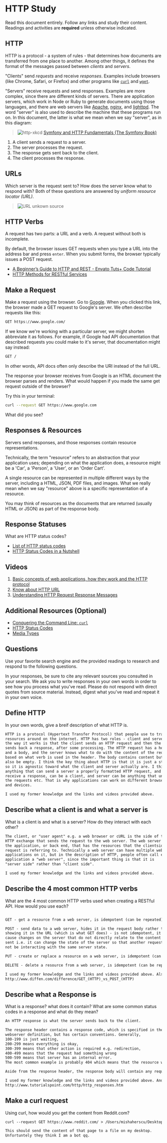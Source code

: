 # HTTP Study

Read this document entirely. Follow any links and study their content. Readings
and activities are **required** unless otherwise indicated.

## HTTP

HTTP is a protocol - a system of rules - that determines how documents are
transferred from one place to another. Among other things, it defines the format
of the messages passed between *clients* and *servers*.

"Clients" send *requests* and receive *responses*. Examples include browsers
(like Chrome, Safari, or Firefox) and other programs like
[`curl`](http://curl.haxx.se/docs/) and
[`wget`](http://www.gnu.org/software/wget/manual/wget.html).

"Servers" receive requests and send responses. Examples are more complex, since
there are different kinds of servers. There are application servers, which work
in Node or Ruby to generate documents using those languages, and there are web
servers like [Apache](http://httpd.apache.org/), [nginx](http://nginx.com/), and
[lighttpd](https://www.lighttpd.net). The word "server" is also used to describe
the machine that these programs run on. In this document, the latter is what we
mean when we say "server", as in this diagram:

> ![http-xkcd](https://cloud.githubusercontent.com/assets/388761/12621764/0ffb527e-c4f0-11e5-87ae-d597e3835fcd.png)
> [Symfony and HTTP Fundamentals (The Symfony Book)](http://symfony.com/doc/current/book/http_fundamentals.html)

1.  A client sends a request to a server.
1.  The server processes the request.
1.  The response gets sent back to the client.
1.  The client processes the response.

## URLs

Which server is the request sent to? How does the server know what to respond
with? Both of these questions are answered by *uniform resource locator (URL)*.

> ![URL](https://cloud.githubusercontent.com/assets/388761/12622184/2c0143dc-c4f2-11e5-84af-55f723dd6639.png)
> unkown source

## HTTP Verbs

A request has two parts: a URL and a verb. A request without both is incomplete.

By default, the browser issues GET requests when you type a URL into the address
bar and press `enter`. When you submit forms, the browser typically issues a
POST request.

-   [A Beginner’s Guide to HTTP and REST - Envato Tuts+ Code Tutorial](http://code.tutsplus.com/tutorials/a-beginners-guide-to-http-and-rest--net-16340)
-   [HTTP Methods for RESTful Services](http://www.restapitutorial.com/lessons/httpmethods.html)

## Make a Request

Make a request using the browser. Go to [Google](https://www.google.com). When
you clicked this link, the browser made a GET request to Google's server. We
often describe requests like this:

```txt
GET https://www.google.com/
```

If we know we're working with a particular server, we might shorten abbreviate
it as follows. For example, if Google had API documentation that described
requests you could make to it's server, that documentation might say instead:

```txt
GET /
```

In other words, API docs often only describe the URI instead of the full URL.

The response your browser receives from Google is an HTML document the browser
parses and renders. What would happen if you made the same get request outside
of the browser?

Try this in your terminal:

```sh
curl --request GET https://www.google.com
```

What did you see?

## Responses & Resources

Servers send responses, and those responses contain resource representations.

Technically, the term "resource" refers to an abstraction that your application
uses; depending on what the application does, a resource might be a 'Car', a
'Person', a 'User', or an 'Order Cart'.

A single resource can be represented in multiple different ways by the server,
including a HTML, JSON, PDF files, and images. What we really mean when we say
"resource" above is a specific representation of a resource.

You may think of resources as the documents that are returned (usually HTML or
JSON) as part of the response body.

## Response Statuses

What are HTTP status codes?

-   [List of HTTP status codes](https://en.wikipedia.org/wiki/List_of_HTTP_status_codes)
-   [HTTP Status Codes in a Nutshell](https://twitter.com/stevelosh/status/372740571749572610)

## Videos

1.  [Basic concepts of web applications, how they work and the HTTP protocol](https://www.youtube.com/watch?v=RsQ1tFLwldY)
1.  [Know about HTTP URL](https://www.youtube.com/watch?v=ADQ_rhefgEk)
1.  [Understanding HTTP Request Response Messages](https://www.youtube.com/watch?v=sxiRFwQ1RJ4)

## Additional Resources (Optional)

-   [Conquering the Command Line: `curl`](http://conqueringthecommandline.com/book/curl)
-   [HTTP Status Codes](http://en.wikipedia.org/wiki/List_of_HTTP_status_codes)
-   [Media Types](http://en.wikipedia.org/wiki/Internet_media_type)

## Questions

Use your favorite search engine and the provided readings to research and respond to the following questions.

In your responses, be sure to cite any relevant sources you consulted in your search. We ask you to write responses in your own words in order to see how you process what you've read. Please do not respond with direct quotes from source material. Instead, digest what you've read and repeat it in your own voice.

## Define HTTP

In your own words, give a breif description of what HTTP is.

```md
HTTP is a protocol (Hypertext Transfer Protocol) that people use to transfer
resources around on the internet. HTTP has two roles - client and server, and
the way it works is that the client sends an HTTP request and then the server
sends back a response, after some processing. The HTTP request has a header
and a body, and the server knows what to do with the content of the request
based on what verb is used in the header. The body contains content but can
also be empty. I think the key thing about HTTP is that it is just a standard
so it is agnostic toward what the client and server actually are. I think that
anything that can send a server a properly formatted HTTP request, and
receive a response, can be a client, and server can be anything that understands
the requests etc. That is why applications can work on different browsers
and devices.

I used my former knowledge and the links and videos provided above.

```

## Describe what a client is and what a server is

 What is a client is and what is a server? How do they interact with each other?

```md
The client, or "user agent" e.g. a web browser or cURL is the side of the
HTTP exchange that sends the request to the web server. The web server is
the application, or back end, that has the resources that the clientside
request is referring to. Technically a web server can have multiple web
applications on it, but in the description of HTTP, people often call each
application a "web server", since the important thing is that it is
"server side" rather than "client side".

I used my former knowledge and the links and videos provided above.
```

## Describe the 4 most common HTTP verbs

What are the 4 most common HTTP verbs used when creating a RESTful API. How would you use each?

```md

GET - get a resource from a web server, is idempotent (can be repeated)

POST - send data to a web server, hides it in the request body rather than
showing it in the URL (which is what GET does) - is not idempotent, it can
cause changes on the server that do not directly relate to the content being
sent i.e. it can change the state of the server so that another request would
not be interacting with the same server state.

PUT - create or replace a resource on a web server, is idempotent (can be repeated)

DELETE - delete a resource from a web server, is idempotent (can be repeated)

I used my former knowledge and the links and videos provided above. Also:
http://www.diffen.com/difference/GET_(HTTP)_vs_POST_(HTTP)
```

## Describe what a Response is

What is a response? what does it contain? What are some common status codes in a response and what do they mean?

```md
An HTTP response is what the server sends back to the client.

The response header contains a response code, which is specified in the
webserver definition, but has certain conventions. Generally,
100-199 is just waiting,
200-299 means everything is okay,
300-399 means that other action is required e.g. redirection,
400-499 means that the request had something wrong
500-599 means that server has an internal error.
The most common example is probably 404 which means that the resource was not found.

Aside from the response header, the response body will contain any requested content.

I used my former knowledge and the links and videos provided above. And:
http://www.tutorialspoint.com/http/http_responses.htm
```

## Make a curl request

Using curl, how would you get the content from Reddit.com?

```md
curl --request GET https://www.reddit.com/ > /Users/mishaherscu/Desktop/reddit.html

This should send the content of that page to a file on my desktop.
Unfortuntely they think I am a bot qq.
```
